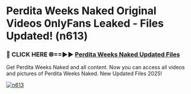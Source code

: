 # Perdita Weeks Naked Original Videos 0nlyFans Leaked - Files Updated! (n613)

<h3>🔴 CLICK HERE 🌐==►► <a href="https://tinyurl.com/up5wt9bj" rel="nofollow">Perdita Weeks Naked Updated Files</a></h3>

Get Perdita Weeks Naked and all content. Now you can access all videos and pictures of Perdita Weeks Naked. New Updated Files 2025!

[![n613](https://i.imgur.com/ABiUzMV.gif)](https://tinyurl.com/up5wt9bj)
